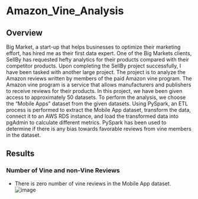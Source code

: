 # Amazon_Vine_Analysis
## Overview
Big Market, a start-up that helps businesses to optimize their marketing effort, has hired me as their first data expert. One of the Big Markets clients, SellBy has requested hefty analytics for their products compared with their competitor products. Upon completing the SellBy project successfully, I have been tasked with another large project. The project is to analyze the Amazon reviews written by members of the paid Amazon vine program. The Amazon vine program is a service that allows manufacturers and publishers to receive reviews for their products. In this project, we have been given access to approximately 50 datasets. To perform the analysis, we choose the “Mobile Apps” dataset from the given datasets. Using PySpark, an ETL process is performed to extract the Mobile App dataset, transform the data, connect it to an AWS RDS instance, and load the transformed data into pgAdmin to calculate different metrics. PySpark has been used to determine if there is any bias towards favorable reviews from vine members in the dataset.

## Results
### Number of Vine and non-Vine Reviews
- There is zero number of vine reviews in the Mobile App dataset.
![image](https://user-images.githubusercontent.com/76491891/121807996-9673ea00-cc24-11eb-9714-d48ea2679b30.png)
